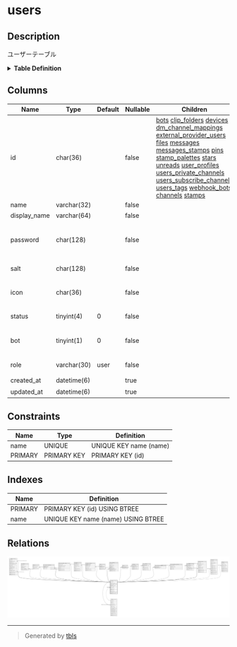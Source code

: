 # users

## Description

ユーザーテーブル

<details>
<summary><strong>Table Definition</strong></summary>

```sql
CREATE TABLE `users` (
  `id` char(36) NOT NULL,
  `name` varchar(32) NOT NULL,
  `display_name` varchar(64) NOT NULL DEFAULT '',
  `password` char(128) NOT NULL DEFAULT '',
  `salt` char(128) NOT NULL DEFAULT '',
  `icon` char(36) NOT NULL,
  `status` tinyint(4) NOT NULL DEFAULT '0',
  `bot` tinyint(1) NOT NULL DEFAULT '0',
  `role` varchar(30) NOT NULL DEFAULT 'user',
  `created_at` datetime(6) DEFAULT NULL,
  `updated_at` datetime(6) DEFAULT NULL,
  PRIMARY KEY (`id`),
  UNIQUE KEY `name` (`name`)
) ENGINE=InnoDB DEFAULT CHARSET=utf8mb4
```

</details>

## Columns

| Name | Type | Default | Nullable | Children | Parents | Comment |
| ---- | ---- | ------- | -------- | -------- | ------- | ------- |
| id | char(36) |  | false | [bots](bots.md) [clip_folders](clip_folders.md) [devices](devices.md) [dm_channel_mappings](dm_channel_mappings.md) [external_provider_users](external_provider_users.md) [files](files.md) [messages](messages.md) [messages_stamps](messages_stamps.md) [pins](pins.md) [stamp_palettes](stamp_palettes.md) [stars](stars.md) [unreads](unreads.md) [user_profiles](user_profiles.md) [users_private_channels](users_private_channels.md) [users_subscribe_channels](users_subscribe_channels.md) [users_tags](users_tags.md) [webhook_bots](webhook_bots.md) [channels](channels.md) [stamps](stamps.md) |  | ユーザーUUID |
| name | varchar(32) |  | false |  |  | traP ID |
| display_name | varchar(64) |  | false |  |  | 表示名 |
| password | char(128) |  | false |  |  | ハッシュ化されたパスワード |
| salt | char(128) |  | false |  |  | パスワードソルト |
| icon | char(36) |  | false |  | [files](files.md) | アイコンファイルUUID |
| status | tinyint(4) | 0 | false |  |  | アカウント状態 |
| bot | tinyint(1) | 0 | false |  |  | BOTユーザーかどうか |
| role | varchar(30) | user | false |  |  | ユーザーロール |
| created_at | datetime(6) |  | true |  |  | 作成日時 |
| updated_at | datetime(6) |  | true |  |  | 更新日時 |

## Constraints

| Name | Type | Definition |
| ---- | ---- | ---------- |
| name | UNIQUE | UNIQUE KEY name (name) |
| PRIMARY | PRIMARY KEY | PRIMARY KEY (id) |

## Indexes

| Name | Definition |
| ---- | ---------- |
| PRIMARY | PRIMARY KEY (id) USING BTREE |
| name | UNIQUE KEY name (name) USING BTREE |

## Relations

![er](users.svg)

---

> Generated by [tbls](https://github.com/k1LoW/tbls)
